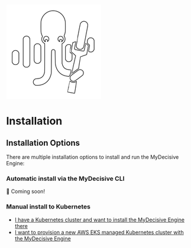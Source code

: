 <img src="images/Engineer-white.svg" alt="MyDecisive logo" class="left" /><br />

# Installation

## Installation Options

There are multiple installation options to install and run the MyDecisive Engine:

### Automatic install via the MyDecisive CLI

🐙 Coming soon!

### Manual install to Kubernetes

- [I have a Kubernetes cluster and want to install the MyDecisive Engine there](./install/k8s-helm.md)
- [I want to provision a new AWS EKS managed Kubernetes cluster with the MyDecisive Engine](./install//k8s-cdk.md)
